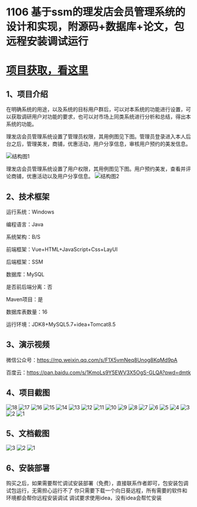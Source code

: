 # 1106 基于ssm的理发店会员管理系统的设计和实现，附源码+数据库+论文，包远程安装调试运行

# [项目获取，看这里](https://mbd.pub/o/bread/mbd-aJabl5hv "项目获取，看这里")

## 1、项目介绍

在明确系统的用途，以及系统的目标用户群后，可以对本系统的功能进行设置，可以获取调研用户对功能的要求，也可以对市场上同类系统进行分析和总结，得出本系统的功能。

理发店会员管理系统设置了管理员权限，其用例图见下图。管理员登录进入本人后台之后，管理美发，商铺，优惠活动，用户分享信息，审核用户预约的美发信息。

![结构图1](https://javabscode.github.io/picx-images-hosting/1106-基于ssm的理发店会员管理系统的设计和实现-附源码+数据库+论文-包远程安装调试运行-其他截图/结构图1.webp)

理发店会员管理系统设置了用户权限，其用例图见下图。用户预约美发，查看并评论商铺，优惠活动以及用户分享信息。
![结构图2](https://javabscode.github.io/picx-images-hosting/1106-基于ssm的理发店会员管理系统的设计和实现-附源码+数据库+论文-包远程安装调试运行-其他截图/结构图2.webp)


## 2、技术框架

运行系统：Windows

编程语言：Java

系统架构：B/S

前端框架：Vue+HTML+JavaScript+Css+LayUI

后端框架：SSM

数据库：MySQL

是否前后端分离：否

Maven项目：是

数据库表数量：16

运行环境：JDK8+MySQL5.7+idea+Tomcat8.5

## 3、演示视频

微信公众号：https://mp.weixin.qq.com/s/F1X5vmNeq8Unog8KqMd9pA 

百度云：https://pan.baidu.com/s/1KmoLs9Y5EWV3X5OgS-GLQA?pwd=dmtk 

## 4、项目截图 
![18](https://javabscode.github.io/picx-images-hosting/1106-基于ssm的理发店会员管理系统的设计和实现-附源码+数据库+论文-包远程安装调试运行-运行截图/18.webp)
![17](https://javabscode.github.io/picx-images-hosting/1106-基于ssm的理发店会员管理系统的设计和实现-附源码+数据库+论文-包远程安装调试运行-运行截图/17.webp)
![16](https://javabscode.github.io/picx-images-hosting/1106-基于ssm的理发店会员管理系统的设计和实现-附源码+数据库+论文-包远程安装调试运行-运行截图/16.webp)
![15](https://javabscode.github.io/picx-images-hosting/1106-基于ssm的理发店会员管理系统的设计和实现-附源码+数据库+论文-包远程安装调试运行-运行截图/15.webp)
![14](https://javabscode.github.io/picx-images-hosting/1106-基于ssm的理发店会员管理系统的设计和实现-附源码+数据库+论文-包远程安装调试运行-运行截图/14.webp)
![13](https://javabscode.github.io/picx-images-hosting/1106-基于ssm的理发店会员管理系统的设计和实现-附源码+数据库+论文-包远程安装调试运行-运行截图/13.webp)
![12](https://javabscode.github.io/picx-images-hosting/1106-基于ssm的理发店会员管理系统的设计和实现-附源码+数据库+论文-包远程安装调试运行-运行截图/12.webp)
![11](https://javabscode.github.io/picx-images-hosting/1106-基于ssm的理发店会员管理系统的设计和实现-附源码+数据库+论文-包远程安装调试运行-运行截图/11.webp)
![10](https://javabscode.github.io/picx-images-hosting/1106-基于ssm的理发店会员管理系统的设计和实现-附源码+数据库+论文-包远程安装调试运行-运行截图/10.webp)
![9](https://javabscode.github.io/picx-images-hosting/1106-基于ssm的理发店会员管理系统的设计和实现-附源码+数据库+论文-包远程安装调试运行-运行截图/9.webp)
![8](https://javabscode.github.io/picx-images-hosting/1106-基于ssm的理发店会员管理系统的设计和实现-附源码+数据库+论文-包远程安装调试运行-运行截图/8.webp)
![7](https://javabscode.github.io/picx-images-hosting/1106-基于ssm的理发店会员管理系统的设计和实现-附源码+数据库+论文-包远程安装调试运行-运行截图/7.webp)
![6](https://javabscode.github.io/picx-images-hosting/1106-基于ssm的理发店会员管理系统的设计和实现-附源码+数据库+论文-包远程安装调试运行-运行截图/6.webp)
![5](https://javabscode.github.io/picx-images-hosting/1106-基于ssm的理发店会员管理系统的设计和实现-附源码+数据库+论文-包远程安装调试运行-运行截图/5.webp)
![4](https://javabscode.github.io/picx-images-hosting/1106-基于ssm的理发店会员管理系统的设计和实现-附源码+数据库+论文-包远程安装调试运行-运行截图/4.webp)
![3](https://javabscode.github.io/picx-images-hosting/1106-基于ssm的理发店会员管理系统的设计和实现-附源码+数据库+论文-包远程安装调试运行-运行截图/3.webp)
![2](https://javabscode.github.io/picx-images-hosting/1106-基于ssm的理发店会员管理系统的设计和实现-附源码+数据库+论文-包远程安装调试运行-运行截图/2.webp)
![1](https://javabscode.github.io/picx-images-hosting/1106-基于ssm的理发店会员管理系统的设计和实现-附源码+数据库+论文-包远程安装调试运行-运行截图/1.webp)


















## 5、文档截图
![3](https://javabscode.github.io/picx-images-hosting/1106-基于ssm的理发店会员管理系统的设计和实现-附源码+数据库+论文-包远程安装调试运行-文档截图/3.webp)
![2](https://javabscode.github.io/picx-images-hosting/1106-基于ssm的理发店会员管理系统的设计和实现-附源码+数据库+论文-包远程安装调试运行-文档截图/2.webp)
![1](https://javabscode.github.io/picx-images-hosting/1106-基于ssm的理发店会员管理系统的设计和实现-附源码+数据库+论文-包远程安装调试运行-文档截图/1.webp)



## 6、安装部署

购买之后，如果需要帮忙调试安装部署（免费），直接联系作者即可，包安装包调试包运行，无需担心运行不了
你只需要下载一个向日葵远程，所有需要的软件和环境都会帮你远程安装调试
调试要求使用idea，没有idea会帮忙安装
